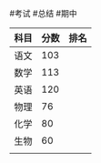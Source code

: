 #考试 #总结 #期中 

| 科目  | 分数  | 排名  |
| --- | --- | --- |
| 语文  | 103 |     |
| 数学  | 113 |     |
| 英语  | 120 |     |
| 物理  | 76  |     |
| 化学  | 80  |     |
| 生物  | 60  |     |
|     |     |     |
